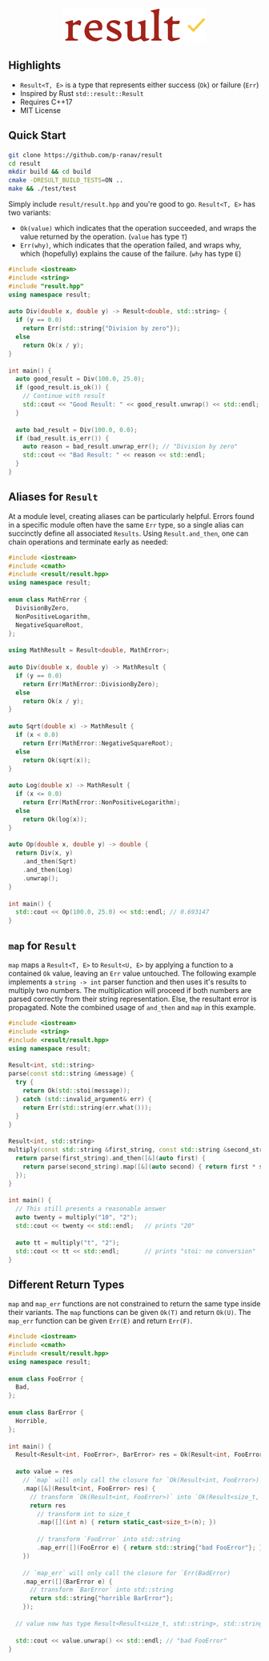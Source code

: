 <p align="center">
  <img height="70" src="img/logo.png"/>  
</p>

## Highlights
* `Result<T, E>` is a type that represents either success (`Ok`) or failure (`Err`)
* Inspired by Rust `std::result::Result`
* Requires C++17
* MIT License

## Quick Start

```bash
git clone https://github.com/p-ranav/result
cd result
mkdir build && cd build
cmake -DRESULT_BUILD_TESTS=ON ..
make && ./test/test
```

Simply include `result/result.hpp` and you're good to go. `Result<T, E>` has two variants:

* `Ok(value)` which indicates that the operation succeeded, and wraps the value returned by the operation. (`value` has type `T`)
* `Err(why)`, which indicates that the operation failed, and wraps why, which (hopefully) explains the cause of the failure. (`why` has type `E`)

```cpp
#include <iostream>
#include <string>
#include "result.hpp"
using namespace result;

auto Div(double x, double y) -> Result<double, std::string> {
  if (y == 0.0)
    return Err(std::string{"Division by zero"});
  else
    return Ok(x / y);
}

int main() {
  auto good_result = Div(100.0, 25.0);
  if (good_result.is_ok()) {
    // Continue with result
    std::cout << "Good Result: " << good_result.unwrap() << std::endl;
  }

  auto bad_result = Div(100.0, 0.0);
  if (bad_result.is_err()) {
    auto reason = bad_result.unwrap_err(); // "Division by zero"
    std::cout << "Bad Result: " << reason << std::endl;
  }
}
```

## Aliases for `Result`

At a module level, creating aliases can be particularly helpful. Errors found in a specific module often have the same `Err` type, so a single alias can succinctly define all associated `Results`. Using `Result.and_then`, one can chain operations and terminate early as needed:

```cpp
#include <iostream>
#include <cmath>
#include <result/result.hpp>
using namespace result;

enum class MathError {
  DivisionByZero,
  NonPositiveLogarithm,
  NegativeSquareRoot,
};

using MathResult = Result<double, MathError>;

auto Div(double x, double y) -> MathResult {
  if (y == 0.0)
    return Err(MathError::DivisionByZero);
  else
    return Ok(x / y);
}

auto Sqrt(double x) -> MathResult {
  if (x < 0.0) 
    return Err(MathError::NegativeSquareRoot);
  else
    return Ok(sqrt(x));
}

auto Log(double x) -> MathResult {
  if (x <= 0.0)
    return Err(MathError::NonPositiveLogarithm);
  else
    return Ok(log(x));
}

auto Op(double x, double y) -> double {
  return Div(x, y)
    .and_then(Sqrt)
    .and_then(Log)
    .unwrap();
}

int main() {
  std::cout << Op(100.0, 25.0) << std::endl; // 0.693147
}
```

## `map` for `Result`

`map` maps a `Result<T, E>` to `Result<U, E>` by applying a function to a contained `Ok` value, leaving an `Err` value untouched. The following example implements a `string -> int` parser function and then uses it's results to multiply two numbers. The multiplication will proceed if both numbers are parsed correctly from their string representation. Else, the resultant error is propagated. Note the combined usage of `and_then` and `map` in this example.

```cpp
#include <iostream>
#include <string>
#include <result/result.hpp>
using namespace result;

Result<int, std::string> 
parse(const std::string &message) {
  try {
    return Ok(std::stoi(message));
  } catch (std::invalid_argument& err) {
    return Err(std::string(err.what()));
  }
}

Result<int, std::string> 
multiply(const std::string &first_string, const std::string &second_string) {
  return parse(first_string).and_then([&](auto first) {
    return parse(second_string).map([&](auto second) { return first * second; });
  });
}

int main() {
  // This still presents a reasonable answer
  auto twenty = multiply("10", "2");
  std::cout << twenty << std::endl;   // prints "20"

  auto tt = multiply("t", "2");
  std::cout << tt << std::endl;       // prints "stoi: no conversion"
}
```

## Different Return Types

`map` and `map_err` functions are not constrained to return the same type inside their variants. The `map` functions can be given `Ok(T)` and return `Ok(U)`. The `map_err` function can be given `Err(E)` and return `Err(F)`.

```cpp
#include <iostream>
#include <cmath>
#include <result/result.hpp>
using namespace result;

enum class FooError {
  Bad,
};

enum class BarError {
  Horrible,
};

int main() {
  Result<Result<int, FooError>, BarError> res = Ok(Result<int, FooError>{Err(FooError::Bad)});

  auto value = res
    // `map` will only call the closure for `Ok(Result<int, FooError>)`
    .map([&](Result<int, FooError> res) {
      // transform `Ok(Result<int, FooError>)` into `Ok(Result<size_t, std::string>)`
      return res
        // transform int to size_t
        .map([](int n) { return static_cast<size_t>(n); })

        // transform `FooError` into std::string
        .map_err([](FooError e) { return std::string{"bad FooError"}; });
    })

    // `map_err` will only call the closure for `Err(BadError)
    .map_err([](BarError e) {
      // transform `BarError` into std::string
      return std::string{"horrible BarError"};
    });

  // value now has type Result<Result<size_t, std::string>, std::string>
  
  std::cout << value.unwrap() << std::endl; // "bad FooError"
}
```
